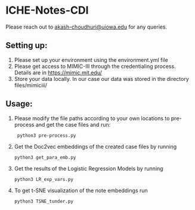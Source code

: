 # ICHE-Notes-CDI

Please reach out to akash-choudhuri@uiowa.edu for any queries.

## Setting up:
1. Please set up your environment using the environment.yml file
2. Please get access to MIMIC-III through the credentialing process. Details are in https://mimic.mit.edu/
3. Store your data locally. In our case our data was stored in the directory files/mimiciii/

## Usage:
1. Please modify the file paths according to your own locations to pre-process and get the case files and run:
   ```console
    python3 pre-process.py
   ```
3. Get the Doc2vec embeddings of the created case files by running
   ```console
   python3 get_para_emb.py
   ```
5. Get the results of the Logistic Regression Models by running
   ```console
   python3 LR_exp_vars.py
   ```
7. To get t-SNE visualization of the note embeddings run
   ```console
   python3 TSNE_tunder.py
   ```
